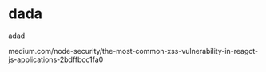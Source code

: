 # dada
adad

medium.com/node-security/the-most-common-xss-vulnerability-in-reagct-js-applications-2bdffbcc1fa0
